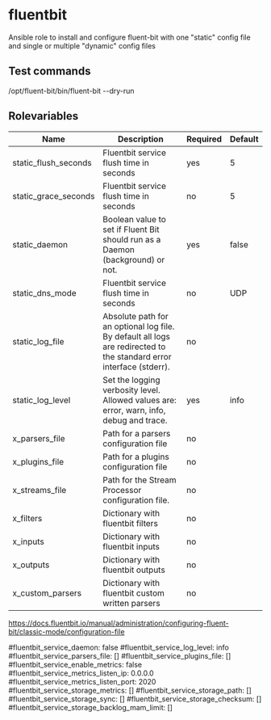 # fluentbit
Ansible role to install and configure fluent-bit with one "static" config file and single or multiple "dynamic" config files 

## Test commands
/opt/fluent-bit/bin/fluent-bit --dry-run


## Rolevariables
| Name                              | Description                                                                                                           | Required | Default |
|-----------------------------------|-----------------------------------------------------------------------------------------------------------------------|----------|---------|
| static_flush_seconds            | Fluentbit service flush time in seconds                                                                               | yes      | 5       |
| static_grace_seconds            | Fluentbit service flush time in seconds                                                                               | no       | 5       |
| static_daemon                   | Boolean value to set if Fluent Bit should run as a Daemon (background) or not.                                        | yes      | false   |
| static_dns_mode                 | Fluentbit service flush time in seconds                                                                               | no       | UDP     |
| static_log_file                 | Absolute path for an optional log file.  By default all logs are redirected to the standard error interface (stderr). | no       |         |
| static_log_level                | Set the logging verbosity level. Allowed values are: error, warn, info, debug and trace.                              | yes      | info    |
| x_parsers_file             | Path for a parsers configuration file                                                                                 | no       |         |
| x_plugins_file             | Path for a plugins configuration file                                                                                 | no       |         |
| x_streams_file             | Path for the Stream Processor configuration file.                                                                     | no       |         |
| x_filters          | Dictionary with fluentbit filters                                                                                     | no       |         |
| x_inputs           | Dictionary with fluentbit inputs                                                                                      | no       |         |
| x_outputs          | Dictionary with fluentbit outputs                                                                                     | no       |         |
| x_custom_parsers   | Dictionary with fluentbit custom written parsers                                                                      | no       |         |



https://docs.fluentbit.io/manual/administration/configuring-fluent-bit/classic-mode/configuration-file


#fluentbit_service_daemon: false
#fluentbit_service_log_level: info
#fluentbit_service_parsers_file: []
#fluentbit_service_plugins_file: []
#fluentbit_service_enable_metrics: false
#fluentbit_service_metrics_listen_ip: 0.0.0.0
#fluentbit_service_metrics_listen_port: 2020
#fluentbit_service_storage_metrics: []
#fluentbit_service_storage_path: []
#fluentbit_service_storage_sync: []
#fluentbit_service_storage_checksum: []
#fluentbit_service_storage_backlog_mam_limit: []